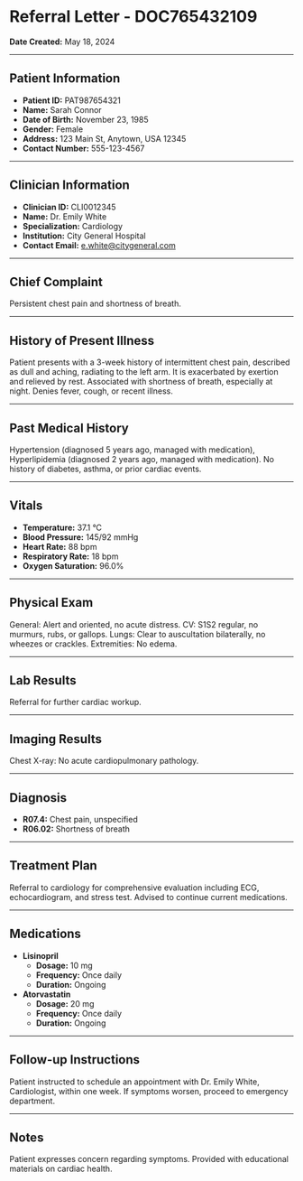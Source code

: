 # Referral Letter - DOC765432109

**Date Created:** May 18, 2024

---

## Patient Information

*   **Patient ID:** PAT987654321
*   **Name:** Sarah Connor
*   **Date of Birth:** November 23, 1985
*   **Gender:** Female
*   **Address:** 123 Main St, Anytown, USA 12345
*   **Contact Number:** 555-123-4567

---

## Clinician Information

*   **Clinician ID:** CLI0012345
*   **Name:** Dr. Emily White
*   **Specialization:** Cardiology
*   **Institution:** City General Hospital
*   **Contact Email:** e.white@citygeneral.com

---

## Chief Complaint

Persistent chest pain and shortness of breath.

---

## History of Present Illness

Patient presents with a 3-week history of intermittent chest pain, described as dull and aching, radiating to the left arm. It is exacerbated by exertion and relieved by rest. Associated with shortness of breath, especially at night. Denies fever, cough, or recent illness.

---

## Past Medical History

Hypertension (diagnosed 5 years ago, managed with medication), Hyperlipidemia (diagnosed 2 years ago, managed with medication). No history of diabetes, asthma, or prior cardiac events.

---

## Vitals

*   **Temperature:** 37.1 °C
*   **Blood Pressure:** 145/92 mmHg
*   **Heart Rate:** 88 bpm
*   **Respiratory Rate:** 18 bpm
*   **Oxygen Saturation:** 96.0%

---

## Physical Exam

General: Alert and oriented, no acute distress. CV: S1S2 regular, no murmurs, rubs, or gallops. Lungs: Clear to auscultation bilaterally, no wheezes or crackles. Extremities: No edema.

---

## Lab Results

Referral for further cardiac workup.

---

## Imaging Results

Chest X-ray: No acute cardiopulmonary pathology.

---

## Diagnosis

*   **R07.4:** Chest pain, unspecified
*   **R06.02:** Shortness of breath

---

## Treatment Plan

Referral to cardiology for comprehensive evaluation including ECG, echocardiogram, and stress test. Advised to continue current medications.

---

## Medications

*   **Lisinopril**
    *   **Dosage:** 10 mg
    *   **Frequency:** Once daily
    *   **Duration:** Ongoing
*   **Atorvastatin**
    *   **Dosage:** 20 mg
    *   **Frequency:** Once daily
    *   **Duration:** Ongoing

---

## Follow-up Instructions

Patient instructed to schedule an appointment with Dr. Emily White, Cardiologist, within one week. If symptoms worsen, proceed to emergency department.

---

## Notes

Patient expresses concern regarding symptoms. Provided with educational materials on cardiac health.